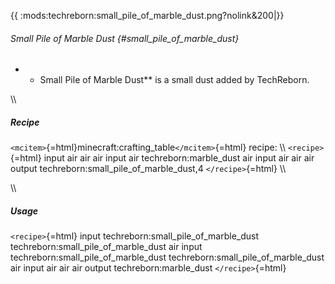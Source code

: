 {{ :mods:techreborn:small_pile_of_marble_dust.png?nolink&200\|}}

###### Small Pile of Marble Dust {#small_pile_of_marble_dust}

-   -   Small Pile of Marble Dust\*\* is a small dust added by
        TechReborn.

\\\\

##### Recipe

`<mcitem>`{=html}minecraft:crafting_table`</mcitem>`{=html} recipe: \\\\
`<recipe>`{=html} input air air air input air techreborn:marble_dust air
input air air air output techreborn:small_pile_of_marble_dust,4
`</recipe>`{=html} \\\\

\\\\

##### Usage

`<recipe>`{=html} input techreborn:small_pile_of_marble_dust
techreborn:small_pile_of_marble_dust air input
techreborn:small_pile_of_marble_dust
techreborn:small_pile_of_marble_dust air input air air air output
techreborn:marble_dust `</recipe>`{=html}
